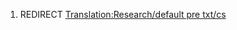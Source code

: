 1.  REDIRECT [Translation:Research/default pre
    txt/cs](Translation:Research/default_pre_txt/cs "wikilink")